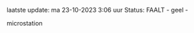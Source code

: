 laatste update: 
ma 23-10-2023  3:06   uur 
Status: FAALT - geel - 
<div class="service Y">microstation</div>